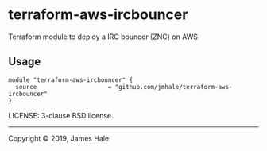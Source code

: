 # terraform-aws-ircbouncer

Terraform module to deploy a IRC bouncer (ZNC) on AWS

## Usage

```
module "terraform-aws-ircbouncer" {
  source                    = "github.com/jmhale/terraform-aws-ircbouncer"
}

```


LICENSE: 3-clause BSD license.


---
Copyright © 2019, James Hale
